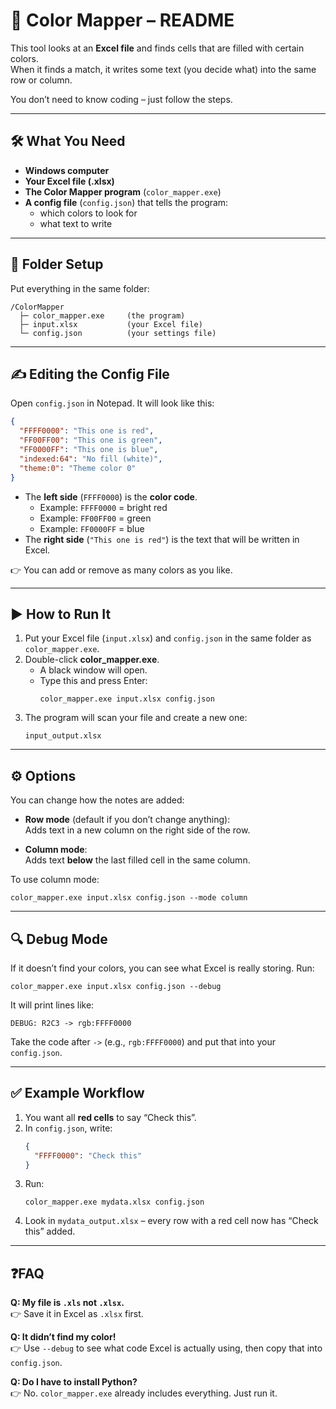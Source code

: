 # 📘 Color Mapper – README

This tool looks at an **Excel file** and finds cells that are filled with certain colors.  
When it finds a match, it writes some text (you decide what) into the same row or column.  

You don’t need to know coding – just follow the steps.

---

## 🛠 What You Need
- **Windows computer**  
- **Your Excel file (.xlsx)**  
- **The Color Mapper program** (`color_mapper.exe`)  
- **A config file** (`config.json`) that tells the program:  
  - which colors to look for  
  - what text to write

---

## 📂 Folder Setup
Put everything in the same folder:
```
/ColorMapper
  ├─ color_mapper.exe     (the program)
  ├─ input.xlsx           (your Excel file)
  └─ config.json          (your settings file)
```

---

## ✍️ Editing the Config File
Open `config.json` in Notepad. It will look like this:

```json
{
  "FFFF0000": "This one is red",
  "FF00FF00": "This one is green",
  "FF0000FF": "This one is blue",
  "indexed:64": "No fill (white)",
  "theme:0": "Theme color 0"
}
```

- The **left side** (`FFFF0000`) is the **color code**.  
  - Example: `FFFF0000` = bright red  
  - Example: `FF00FF00` = green  
  - Example: `FF0000FF` = blue  
- The **right side** (`"This one is red"`) is the text that will be written in Excel.  

👉 You can add or remove as many colors as you like.  

---

## ▶️ How to Run It
1. Put your Excel file (`input.xlsx`) and `config.json` in the same folder as `color_mapper.exe`.  
2. Double-click **color_mapper.exe**.  
   - A black window will open.  
   - Type this and press Enter:
     ```
     color_mapper.exe input.xlsx config.json
     ```
3. The program will scan your file and create a new one:
   ```
   input_output.xlsx
   ```

---

## ⚙️ Options
You can change how the notes are added:

- **Row mode** (default if you don’t change anything):  
  Adds text in a new column on the right side of the row.

- **Column mode**:  
  Adds text **below** the last filled cell in the same column.  

To use column mode:
```
color_mapper.exe input.xlsx config.json --mode column
```

---

## 🔍 Debug Mode
If it doesn’t find your colors, you can see what Excel is really storing. Run:

```
color_mapper.exe input.xlsx config.json --debug
```

It will print lines like:
```
DEBUG: R2C3 -> rgb:FFFF0000
```

Take the code after `->` (e.g., `rgb:FFFF0000`) and put that into your `config.json`.

---

## ✅ Example Workflow
1. You want all **red cells** to say “Check this”.  
2. In `config.json`, write:
   ```json
   {
     "FFFF0000": "Check this"
   }
   ```
3. Run:
   ```
   color_mapper.exe mydata.xlsx config.json
   ```
4. Look in `mydata_output.xlsx` – every row with a red cell now has “Check this” added.

---

## ❓FAQ
**Q: My file is `.xls` not `.xlsx`.**  
👉 Save it in Excel as `.xlsx` first.  

**Q: It didn’t find my color!**  
👉 Use `--debug` to see what code Excel is actually using, then copy that into `config.json`.  

**Q: Do I have to install Python?**  
👉 No. `color_mapper.exe` already includes everything. Just run it.  
